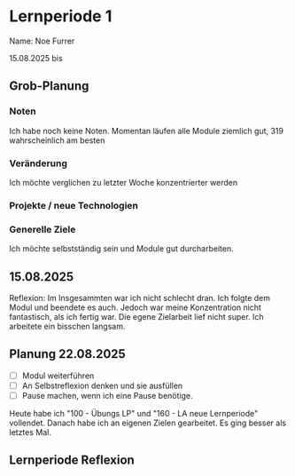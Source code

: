 # Lernperiode 1
Name: Noe Furrer

15.08.2025 bis 

## Grob-Planung
### Noten
Ich habe noch keine Noten. Momentan läufen alle Module ziemlich gut, 319 wahrscheinlich am besten

### Veränderung
Ich möchte verglichen zu letzter Woche konzentrierter werden

### Projekte / neue Technologien
 
### Generelle Ziele
Ich möchte selbstständig sein und Module gut durcharbeiten.

## 15.08.2025
Reflexion: Im Insgesammten war ich nicht schlecht dran. Ich folgte dem Modul und beendete es auch. Jedoch war meine Konzentration nicht fantastisch, als ich fertig war. Die egene Zielarbeit lief nicht super. Ich arbeitete ein bisschen langsam.

## Planung 22.08.2025

- [ ] Modul weiterführen
- [ ] An Selbstreflexion denken und sie ausfüllen
- [ ] Pause machen, wenn ich eine Pause benötige.

Heute habe ich "100 - Übungs LP" und "160 - LA neue Lernperiode" vollendet. Danach habe ich an eigenen Zielen gearbeitet. Es ging besser als letztes Mal.

## Lernperiode Reflexion



